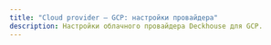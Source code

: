 ```yaml
---
title: "Cloud provider — GCP: настройки провайдера"
description: Настройки облачного провайдера Deckhouse для GCP.
---
```


<!-- SCHEMA -->
